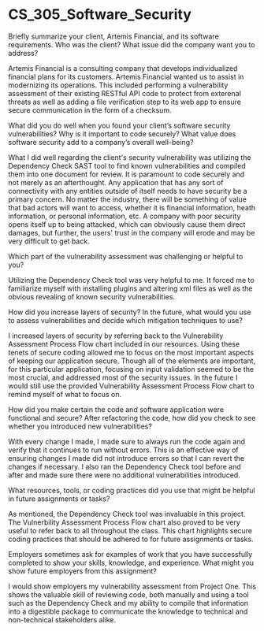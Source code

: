 # CS_305_Software_Security

Briefly summarize your client, Artemis Financial, and its software requirements. Who was the client? What issue did the company want you to address?

Artemis Financial is a consulting company that develops individualized financial plans for its customers. Artemis Financial wanted us to assist in modernizing its operations. This included performing a vulnerability assessment of their existing RESTful API code to protect from exterenal threats as well as adding a file verification step to its web app to ensure secure communication in the form of a checksum.

What did you do well when you found your client’s software security vulnerabilities? Why is it important to code securely? What value does software security add to a company’s overall well-being?

What I did well regarding the client's security vulnerability was utilizing the Dependency Check SAST tool to find known vulnerabilities and compiled them into one document for review. It is paramount to code securely and not merely as an afterthought. Any application that has any sort of connectivity with any entities outside of itself needs to have security be a primary concern. No matter the industry, there will be something of value that bad actors will want to access, whether it is financial information, heath information, or personal information, etc. A company with poor security opens itself up to being attacked, which can obviously cause them direct damages, but further, the users' trust in the company will erode and may be very difficult to get back.

Which part of the vulnerability assessment was challenging or helpful to you?

Utilizing the Dependency Check tool was very helpful to me. It forced me to familiarize myself with installing plugins and altering xml files as well as the obvious revealing of known security vulnerabilities.

How did you increase layers of security? In the future, what would you use to assess vulnerabilities and decide which mitigation techniques to use?

I increased layers of security by referring back to the Vulnerability Assessment Process Flow chart included in our resources. Using these tenets of secure coding allowed me to focus on the most important aspects of keeping our application secure. Though all of the elements are important, for this particular application, focusing on input validation seemed to be the most crucial, and addressed most of the security issues. In the future I would still use the provided Vulnerability Assessment Process Flow chart to remind myself of what to focus on.

How did you make certain the code and software application were functional and secure? After refactoring the code, how did you check to see whether you introduced new vulnerabilities?

With every change I made, I made sure to always run the code again and verify that it continues to run without errors. This is an effective way of ensuring changes I made did not introduce errors so that I can revert the changes if necessary. I also ran the Dependency Check tool before and after and made sure there were no additional vulnerabilities introduced.

What resources, tools, or coding practices did you use that might be helpful in future assignments or tasks?

As mentioned, the Dependency Check tool was invaluable in this project. The Vulnerbility Assessment Process Flow chart also proved to be very useful to refer back to all throughout the class. This chart highlights secure coding practices that should be adhered to for future assignments or tasks.

Employers sometimes ask for examples of work that you have successfully completed to show your skills, knowledge, and experience. What might you show future employers from this assignment?

I would show employers my vulnerability assessment from Project One. This shows the valuable skill of reviewing code, both manually and using a tool such as the Dependency Check and my ability to compile that information into a digestible package to communicate the knowledge to technical and non-technical stakeholders alike.
